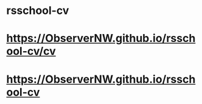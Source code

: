 # rsschool-cv
# https://ObserverNW.github.io/rsschool-cv/cv
# https://ObserverNW.github.io/rsschool-cv